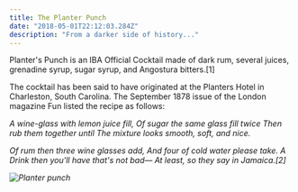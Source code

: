 ```yaml
---
title: The Planter Punch
date: "2018-05-01T22:12:03.284Z"
description: "From a darker side of history..."
---
```


Planter's Punch is an IBA Official Cocktail made of dark rum, several juices, grenadine syrup, sugar syrup, and Angostura bitters.[1]

The cocktail has been said to have originated at the Planters Hotel in Charleston, South Carolina. The September 1878 issue of the London magazine Fun listed the recipe as follows:

<cite>
A wine-glass with lemon juice fill,
Of sugar the same glass fill twice
Then rub them together until
The mixture looks smooth, soft, and nice.

Of rum then three wine glasses add,
And four of cold water please take. A
Drink then you'll have that's not bad—
At least, so they say in Jamaica.[2]
</cite>

![Planter punch](https://upload.wikimedia.org/wikipedia/commons/thumb/1/10/Planters_Punch_2.jpg/220px-Planters_Punch_2.jpg)
